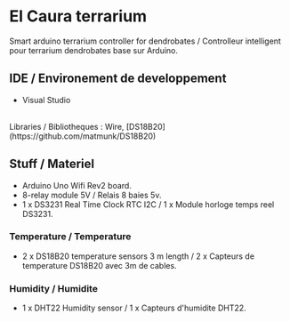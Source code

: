 # El Caura terrarium
Smart arduino terrarium controller for dendrobates / Controlleur intelligent pour terrarium dendrobates base sur Arduino.

## IDE / Environement de developpement
- Visual Studio
<br>
Libraries / Bibliotheques : Wire, [DS18B20](https://github.com/matmunk/DS18B20)

## Stuff / Materiel
- Arduino Uno Wifi Rev2 board.
- 8-relay module 5V / Relais 8 baies 5v.
- 1 x DS3231 Real Time Clock RTC I2C / 1 x Module horloge temps reel DS3231.

### Temperature / Temperature
- 2 x DS18B20 temperature sensors 3 m length / 2 x Capteurs de temperature DS18B20 avec 3m de cables.

### Humidity / Humidite
- 1 x DHT22 Humidity sensor / 1 x Capteurs d'humidite DHT22. 

